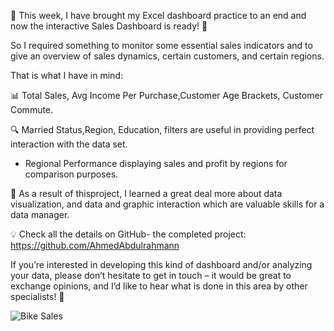  🌟 This week, I have brought my Excel dashboard practice to an end and now the interactive Sales Dashboard is ready! 🚀

So I required something to monitor some essential sales indicators and to give an overview of sales dynamics, certain customers, and certain regions. 

That is what I have in mind:

📊 Total Sales, Avg Income  Per Purchase,Customer Age Brackets, Customer Commute.

🔍 Married Status,Region, Education, filters are useful in providing perfect interaction with the data set.

- Regional Performance displaying sales and profit by regions for comparison purposes.

💼 As a result of thisproject, I learned a great deal more about data visualization, and data and graphic interaction which are valuable skills for a data manager. 

💡 Check all the details on GitHub- the completed project:
https://github.com/AhmedAbdulrahmann

If you’re interested in developing this kind of dashboard and/or analyzing your data, please don’t hesitate to get in touch – it would be great to exchange opinions, and I’d like to hear what is done in this area by other specialists! 🙌


![Bike Sales](https://github.com/user-attachments/assets/d1f6600e-cb28-4333-bb11-900de07f3945)
